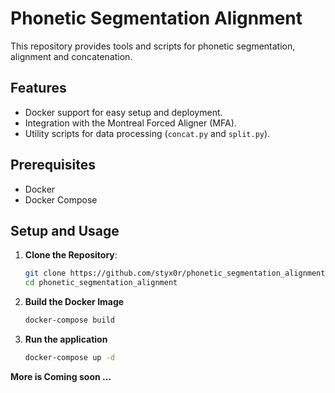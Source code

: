 # Phonetic Segmentation Alignment

This repository provides tools and scripts for phonetic segmentation, alignment and concatenation.

## Features

- Docker support for easy setup and deployment.
- Integration with the Montreal Forced Aligner (MFA).
- Utility scripts for data processing (`concat.py` and `split.py`).

## Prerequisites

- Docker
- Docker Compose

## Setup and Usage

1. **Clone the Repository**:
   ```bash
   git clone https://github.com/styx0r/phonetic_segmentation_alignment.git
   cd phonetic_segmentation_alignment

2. **Build the Docker Image**
   ```bash
   docker-compose build

3. **Run the application**
   ```bash
   docker-compose up -d

**More is Coming soon ...**